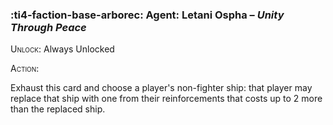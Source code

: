 ### :ti4-faction-base-arborec: **Agent**: Letani Ospha – _Unity Through Peace_

<span style="font-variant:small-caps;">Unlock</span>: Always Unlocked

<span style="font-variant:small-caps;">Action</span>:

Exhaust this card and choose a player's non-fighter ship: that player may replace that ship with one from their reinforcements that costs up to 2 more than the replaced ship.
